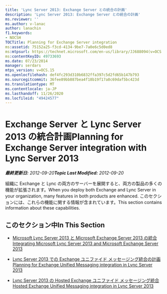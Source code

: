 ```yaml
---
title: 'Lync Server 2013: Exchange Server との統合の計画'
description: 'Lync Server 2013: Exchange Server との統合の計画'
ms.reviewer: ''
ms.author: v-lanac
author: lanachin
f1.keywords:
- NOCSH
TOCTitle: Planning for Exchange Server integration
ms:assetid: 75152a25-f3cd-4134-9be7-7a0e6c5d0ed8
ms:mtpsurl: https://technet.microsoft.com/en-us/library/JJ688094(v=OCS.15)
ms:contentKeyID: 49733693
ms.date: 07/23/2014
manager: serdars
mtps_version: v=OCS.15
ms.openlocfilehash: def4fc293d310b6832ffa397c5d2fd65b147b793
ms.sourcegitcommit: 36fee89bb887bea4f18b19f17a8c69daf5bc423d
ms.translationtype: MT
ms.contentlocale: ja-JP
ms.lasthandoff: 11/26/2020
ms.locfileid: "49424577"
---
```

# <a name="planning-for-exchange-server-integration-with-lync-server-2013"></a><span data-ttu-id="1081c-103">Exchange Server と Lync Server 2013 の統合計画</span><span class="sxs-lookup"><span data-stu-id="1081c-103">Planning for Exchange Server integration with Lync Server 2013</span></span>

<div data-xmlns="http://www.w3.org/1999/xhtml">

<div class="topic" data-xmlns="http://www.w3.org/1999/xhtml" data-msxsl="urn:schemas-microsoft-com:xslt" data-cs="https://msdn.microsoft.com/">

<div data-asp="https://msdn2.microsoft.com/asp">



</div>

<div id="mainSection">

<div id="mainBody"><span data-ttu-id="1081c-104">

<span> </span></span><span class="sxs-lookup"><span data-stu-id="1081c-104">

<span> </span></span></span>

<span data-ttu-id="1081c-105">_**最終更新日:** 2012-09-20_</span><span class="sxs-lookup"><span data-stu-id="1081c-105">_**Topic Last Modified:** 2012-09-20_</span></span>

<span data-ttu-id="1081c-106">組織に Exchange と Lync の両方のサーバーを展開すると、両方の製品の多くの機能が拡張されます。</span><span class="sxs-lookup"><span data-stu-id="1081c-106">When you deploy both Exchange and Lync Server in your organization, many features in both products are enhanced.</span></span> <span data-ttu-id="1081c-107">このセクションには、これらの機能に関する情報が含まれています。</span><span class="sxs-lookup"><span data-stu-id="1081c-107">This section contains information about these capabilities.</span></span>

<div>

## <a name="in-this-section"></a><span data-ttu-id="1081c-108">このセクション中</span><span class="sxs-lookup"><span data-stu-id="1081c-108">In This Section</span></span>

  - [<span data-ttu-id="1081c-109">Microsoft Lync Server 2013 と Microsoft Exchange Server 2013 の統合</span><span class="sxs-lookup"><span data-stu-id="1081c-109">Integrating Microsoft Lync Server 2013 and Microsoft Exchange Server 2013</span></span>](lync-server-2013-integrating-with-microsoft-exchange-server-2013.md)

  - [<span data-ttu-id="1081c-110">Lync Server 2013 での Exchange ユニファイド メッセージング統合の計画</span><span class="sxs-lookup"><span data-stu-id="1081c-110">Planning for Exchange Unified Messaging integration in Lync Server 2013</span></span>](lync-server-2013-planning-for-exchange-unified-messaging-integration.md)

  - [<span data-ttu-id="1081c-111">Lync Server 2013 の Hosted Exchange ユニファイド メッセージング統合</span><span class="sxs-lookup"><span data-stu-id="1081c-111">Hosted Exchange Unified Messaging integration in Lync Server 2013</span></span>](lync-server-2013-hosted-exchange-unified-messaging-integration.md)

<span data-ttu-id="1081c-112"></div>

</div>

<span> </span>

</div>

</div>

</span><span class="sxs-lookup"><span data-stu-id="1081c-112"></div>

</div>

<span> </span>

</div>

</div>

</span></span></div>

